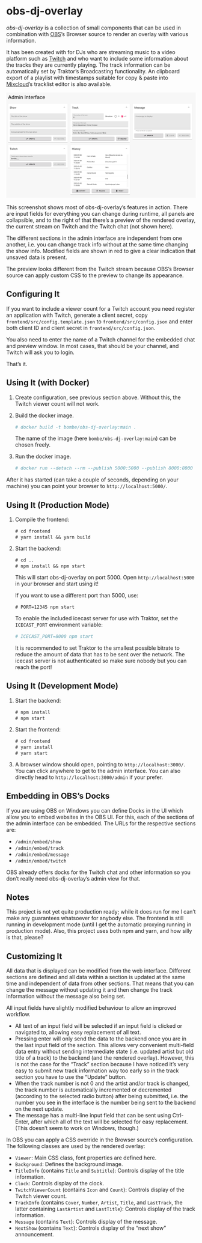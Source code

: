 # obs-dj-overlay

*obs-dj-overlay* is a collection of small components that can
be used in combination with [OBS](https://obsproject.com/)’s
Browser source to render an overlay with various information.

It has been created with for DJs who are streaming music to
a video platform such as [Twitch](https://twitch.tv/) and who
want to include some information about the tracks they are
currently playing. The track information can be automatically
set by Traktor’s Broadcasting functionality. An clipboard export
of a playlist with timestamps suitable for copy & paste into
[Mixcloud](https://mixcloud.com/)’s tracklist editor is also available.

![Screenshot of the admin interface](images/admin-interface.png)

This screenshot shows most of obs-dj-overlay’s features in
action. There are input fields for everything you can change during
runtime, all panels are collapsible, and to the right of that there’s a
preview of the rendered overlay, the current stream on Twitch and
 the Twitch chat (not shown here).

The different sections in the admin interface are independent
from one another, i.e. you can change track info without at
the same time changing the show info. Modified fields are
shown in red to give a clear indication that unsaved data is
present.

The preview looks different from the Twitch stream because
OBS’s Browser source can apply custom CSS to the preview to
change its appearance.

## Configuring It

If you want to include a viewer count for a Twitch account
you need register an application with Twitch, generate a
client secret, copy `frontend/src/config.template.json` to
`frontend/src/config.json` and enter both client ID and client
secret in `frontend/src/config.json`.

You also need to enter the name of a Twitch channel for the
embedded chat and preview window. In most cases, that should
be your channel, and Twitch will ask you to login.

That’s it.

## Using It (with Docker)

1. Create configuration, see previous section above. Without this, the
Twitch viewer count will not work.

2. Build the docker image.

    ``` sh
   # docker build -t bombe/obs-dj-overlay:main .
    ```

    The name of the image (here `bombe/obs-dj-overlay:main`) can be chosen
    freely.

3. Run the docker image.

    ``` sh
   # docker run --detach --rm --publish 5000:5000 --publish 8000:8000 --env ICECAST_PORT=8000 bombe/obs-dj-overlay:main
   ```

After it has started (can take a couple of seconds, depending on your machine)
you can point your browser to `http://localhost:5000/`.

## Using It (Production Mode)

1. Compile the frontend:

    ```
   # cd frontend
   # yarn install && yarn build
   ```

1. Start the backend:

   ```
   # cd ..
   # npm install && npm start
   ```

    This will start obs-dj-overlay on port 5000. Open `http://localhost:5000`
    in your browser and start using it!

    If you want to use a different port than 5000, use:

    ```
   # PORT=12345 npm start
   ```

    To enable the included icecast server for use with Traktor, set the
    `ICECAST_PORT` environment variable:

    ``` sh
   # ICECAST_PORT=8000 npm start
   ```

   It is recommended to set Traktor to the smallest possible bitrate to
   reduce the amount of data that has to be sent over the network. The
   icecast server is not authenticated so make sure nobody but you can
   reach the port!

## Using It (Development Mode)

1. Start the backend:

    ```
   # npm install
   # npm start
   ```

1. Start the frontend:

    ```
    # cd frontend
    # yarn install
    # yarn start
    ```

1. A browser window should open, pointing to `http://localhost:3000/`.
You can click anywhere to get to the admin interface. You can also directly
head to `http://localhost:3000/admin` if your prefer.

## Embedding in OBS’s Docks

If you are using OBS on Windows you can define Docks in the UI which allow
you to embed websites in the OBS UI. For this, each of the sections of the
admin interface can be embedded. The URLs for the respective sections are:

* `/admin/embed/show`
* `/admin/embed/track`
* `/admin/embed/message`
* `/admin/embed/twitch`

OBS already offers docks for the Twitch chat and other information so you
don’t really need obs-dj-overlay’s admin view for that.

## Notes

This project is not yet quite production ready; while it does run for me I
can’t make any guarantees whatsoever for anybody else. The frontend is
still running in development mode (until I get the automatic proxying running
in production mode). Also, this project uses both npm and yarn, and how silly
is that, please?

## Customizing It

All data that is displayed can be modified from the web interface.
Different sections are defined and all data within a section is updated
at the same time and independent of data from other sections. That
means that you can change the message without updating it and then
change the track information without the message also being set.

All input fields have slightly modified behaviour to allow an improved
workflow.

* All text of an input field will be selected if an input field is clicked or
navigated to, allowing easy replacement of all text.
* Pressing enter will only send the data to the backend once you are in
the last input field of the section. This allows very convenient multi-field
data entry without sending intermediate state (i.e. updated artist but old
title of a track) to the backend (and the rendered overlay). However, this
is not the case for the “Track” section because I have noticed it’s very easy
to submit new track information way too early so in the track section you
have to use the “Update” button.
* When the track number is not 0 and the artist and/or track is changed,
the track number is automatically incremented or decremented (according
to the selected radio button) after being submitted, i.e. the number you see
in the interface is the number being sent to the backend on the next update.
* The message has a multi-line input field that can be sent using
Ctrl-Enter, after which all of the text will be selected for easy
replacement. (This doesn’t seem to work on Windows, though.)

In OBS you can apply a CSS override in the Browser source’s
configuration. The following classes are used by the rendered overlay: 

* `Viewer`: Main CSS class, font properties are defined here.
* `Background`: Defines the background image.
* `TitleInfo` (contains `Title` and `Subtitle`): Controls display of
the title information.
* `Clock`: Controls display of the clock.
* `TwitchViewerCount` (contains `Icon` and `Count`): Controls
display of the Twitch viewer count.
* `TrackInfo` (contains `Cover`, `Number`, `Artist`, `Title`, and `LastTrack`,
the latter containing `LastArtist` and `LastTitle`): Controls display of the
track information.
* `Message` (contains `Text`): Controls display of the message.
* `NextShow` (contains `Text`): Controls display of the “next
show” announcement.
